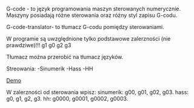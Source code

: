G-code - to język programowania maszyn sterowanych numerycznie.
Maszyny posiadają różne sterowania oraz różny styl zapisu G-codu.

G-code-translator- to tłumacz G-codu pomiędzy sterowaniami.

W programie są uwzględnione tylko podstawowe zalerzności (nie prawdziwe)!!!
g1 g0 g2 g3 

Tłumacz można przerobić na tłumacz języków.

Streowania:
-Sinumerik
-Hass
-HH

[Demo](https://pabloplatyna.github.io/G-code-translator-Project-2/)

W zalerzności od sterowania wpisz:
sinumerik: g00, g01, g02, g03.
hass: g0, g1, g2, g3.
hh: g0000, g0001, g0002, g0003.

